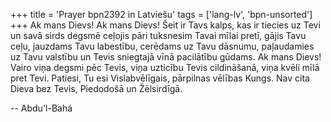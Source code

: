 +++
title = 'Prayer bpn2392 in Latviešu'
tags = ['lang-lv', 'bpn-unsorted']
+++
Ak mans Dievs! Ak mans Dievs! Šeit ir Tavs kalps, kas ir tiecies uz Tevi un savā sirds degsmē ceļojis pāri tuksnesim Tavai mīlai pretī, gājis Tavu ceļu, jauzdams Tavu labestību, cerēdams uz Tavu dāsnumu, paļaudamies uz Tavu valstību un Tevis sniegtajā vīnā pacilātību gūdams. Ak mans Dievs! Vairo viņa degsmi pēc Tevis, viņa uzticību Tevis cildināšanā, viņa kvēli mīlā pret Tevi.
Patiesi, Tu esi Vislabvēlīgais, pārpilnas vēlības Kungs. Nav cita Dieva bez Tevis, Piedodošā un Žēlsirdīgā.

-- Abdu'l-Bahá
